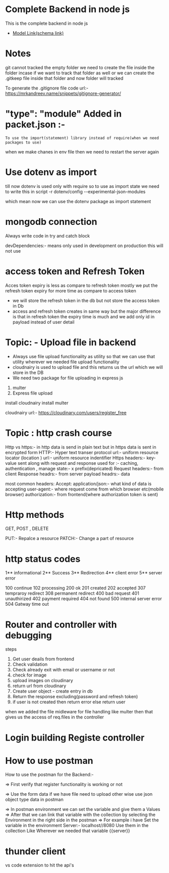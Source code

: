 # Complete Backend in node js

  This is the complete backend in node js

- [Model Link(schema link) ](
    https://app.eraser.io/workspace/YtPqZ1VogxGy1jzIDkzj
)

# Notes
 git cannot tracked the empty folder we need to create the file inside the folder incase if we want to track that folder as well or we can create the .gitkeep file inside that folder and now folder will tracked

 To generate the .gitignore file code
 url:- https://mrkandreev.name/snippets/gitignore-generator/

   # "type": "module" Added in packet.json :-
    To use the import(statement) library instead of require(when we need packages to use)
  
when we make chanes in env file then we need to restart the server again 
  
  # Use dotenv as import
  till now dotenv is used only with require so to use as import state we need to write
  this in script 
  -r dotenv/config --experimental-json-modules

  which mean now we can use the dotenv package as import statement

 


# mongodb connection

Always write code in try and catch block

devDependencies:- means only used in development on production this will not use


# access token and Refresh Token
Acces token expiry is less as compare to refresh token mostly we put the refresh token expiry for more time as compare to access token

  * we will store the refresh token in the db but not store the access token in Db
  * access and refresh token creates in same way but the major difference is that in refresh token the expiry time is much and we add only id in payload instead of user detail


# Topic: - Upload file in backend
  * Always use file upload functionality as utility so that we can use that utility wherever we needed file upload functionality
  * cloudnairy is used to upload file and this returns us the url which we will store in the DB
  * We need two package for file uploading in express js
  1. multer 
  2. Express file upload

install cloudnairy 
install multer

cloudnairy url:- 
https://cloudinary.com/users/register_free

# Topic : http crash course
  Http vs https:- in http data is send in plain text but in https data is sent in encrypted form
  HTTP:- Hyper text transer protocol
  url:- uniform resource locator (location )
  urI:- uniform resource indentifier 
  Https headers:- key-value sent along with request and response
  used for :- caching, authentication , manage state:- x prefix(depricated)
  Request headers:- from client
  Response headrs:- from server
  payload headrs:- data


most common headers:
Accept: application/json:- what kind of data is accepting
user-agent:- where request come from which browser etc(mobile browser)
authorization:- from frontend(where authorization token is sent)

# Http methods
GET, POST , DELETE

PUT:- Repalce a resource
PATCH:- Change a part of resource


# http status codes
  1**   informational
  2**   Success
  3**   Redirection
  4**   client error
  5**   server error


  100   continue 
  102   processing
  200   ok
  201   created
  202   accepted
  307   tempraroy redirect
  308   permanent redirect
  400   bad request
  401   unauthirized
  402   payment required
  404   not found
  500   internal server error
  504   Gatway time out

# Router and controller with debugging
steps
1. Get user deails from frontend
2. Check validation
3. Check already exit with email or username or not
4. check for image
5. upload images on cloudinary
6. return url from cloudinary
7. Create user object - create entry in db
8. Return the response excluding(password and refresh token)
9. if user is not created then return error else return user

when we added the file midleware for file handling like multer then 
that gives us the access of req.files in the controller 


# Login building Registe controller

# How to use postman
How to use the postman for the Backend:-

=>   First verify that register functionality is working or not

=> Use the form data if we have file need to upload other wise use json
 object type data in postman

=> In postman environment we can set the variable and give them a 
Values
=> After that we can link that variable with the collection by selecting the 
Environment in the right side in the postman
=>
For example i have 
Set the variable in the environment
 Server:- localhost//8080
Use them in the collection
Like
Wherever we needed that variable 
{{server}}

# thunder client 
vs code extension to hit the api's
